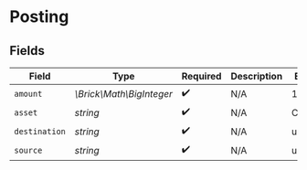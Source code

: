 # Posting


## Fields

| Field                    | Type                     | Required                 | Description              | Example                  |
| ------------------------ | ------------------------ | ------------------------ | ------------------------ | ------------------------ |
| `amount`                 | *\Brick\Math\BigInteger* | :heavy_check_mark:       | N/A                      | 100                      |
| `asset`                  | *string*                 | :heavy_check_mark:       | N/A                      | COIN                     |
| `destination`            | *string*                 | :heavy_check_mark:       | N/A                      | users:002                |
| `source`                 | *string*                 | :heavy_check_mark:       | N/A                      | users:001                |